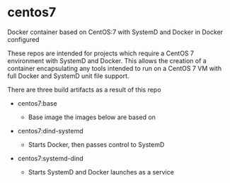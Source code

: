 # centos7
Docker container based on CentOS:7 with SystemD and Docker in Docker configured

These repos are intended for projects which require a CentOS 7 environment with SystemD and Docker. This allows the creation of a container encapsulating any tools intended to run on a CentOS 7 VM with full Docker and SystemD unit file support. 

There are three build artifacts as a result of this repo

- centos7:base
  - Base image the images below are based on
  
- centos7:dind-systemd
  - Starts Docker, then passes control to SystemD
  
- centos7:systemd-dind
  - Starts SystemD and Docker launches as a service
